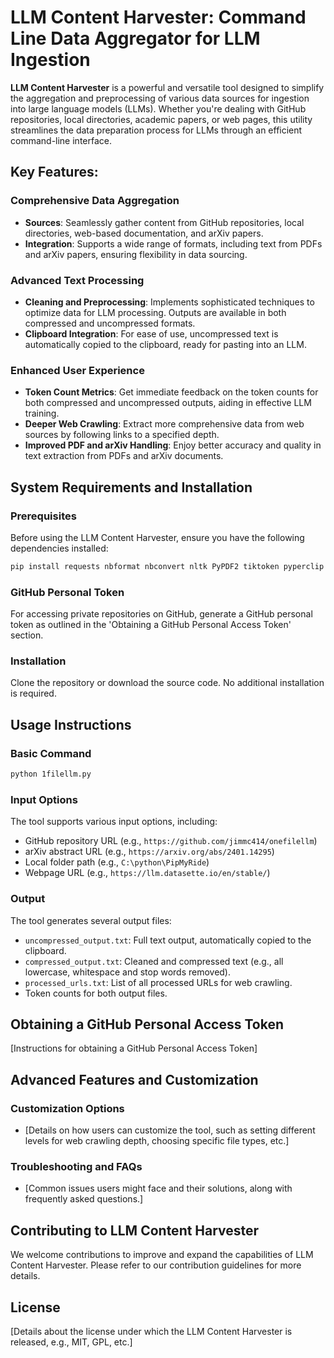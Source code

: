 
# LLM Content Harvester: Command Line Data Aggregator for LLM Ingestion

**LLM Content Harvester** is a powerful and versatile tool designed to simplify the aggregation and preprocessing of various data sources for ingestion into large language models (LLMs). Whether you're dealing with GitHub repositories, local directories, academic papers, or web pages, this utility streamlines the data preparation process for LLMs through an efficient command-line interface.

## Key Features:

### Comprehensive Data Aggregation
- **Sources**: Seamlessly gather content from GitHub repositories, local directories, web-based documentation, and arXiv papers.
- **Integration**: Supports a wide range of formats, including text from PDFs and arXiv papers, ensuring flexibility in data sourcing.

### Advanced Text Processing
- **Cleaning and Preprocessing**: Implements sophisticated techniques to optimize data for LLM processing. Outputs are available in both compressed and uncompressed formats.
- **Clipboard Integration**: For ease of use, uncompressed text is automatically copied to the clipboard, ready for pasting into an LLM.

### Enhanced User Experience
- **Token Count Metrics**: Get immediate feedback on the token counts for both compressed and uncompressed outputs, aiding in effective LLM training.
- **Deeper Web Crawling**: Extract more comprehensive data from web sources by following links to a specified depth.
- **Improved PDF and arXiv Handling**: Enjoy better accuracy and quality in text extraction from PDFs and arXiv documents.

## System Requirements and Installation

### Prerequisites
Before using the LLM Content Harvester, ensure you have the following dependencies installed:
```bash
pip install requests nbformat nbconvert nltk PyPDF2 tiktoken pyperclip
```

### GitHub Personal Token
For accessing private repositories on GitHub, generate a GitHub personal token as outlined in the 'Obtaining a GitHub Personal Access Token' section.

### Installation
Clone the repository or download the source code. No additional installation is required.

## Usage Instructions

### Basic Command
```bash
python 1filellm.py
```

### Input Options
The tool supports various input options, including:
- GitHub repository URL (e.g., `https://github.com/jimmc414/onefilellm`)
- arXiv abstract URL (e.g., `https://arxiv.org/abs/2401.14295`)
- Local folder path (e.g., `C:\python\PipMyRide`)
- Webpage URL (e.g., `https://llm.datasette.io/en/stable/`)

### Output
The tool generates several output files:
- `uncompressed_output.txt`: Full text output, automatically copied to the clipboard.
- `compressed_output.txt`: Cleaned and compressed text (e.g., all lowercase, whitespace and stop words removed).
- `processed_urls.txt`: List of all processed URLs for web crawling.
- Token counts for both output files.

## Obtaining a GitHub Personal Access Token

[Instructions for obtaining a GitHub Personal Access Token]

## Advanced Features and Customization

### Customization Options
- [Details on how users can customize the tool, such as setting different levels for web crawling depth, choosing specific file types, etc.]

### Troubleshooting and FAQs
- [Common issues users might face and their solutions, along with frequently asked questions.]

## Contributing to LLM Content Harvester

We welcome contributions to improve and expand the capabilities of LLM Content Harvester. Please refer to our contribution guidelines for more details.

## License

[Details about the license under which the LLM Content Harvester is released, e.g., MIT, GPL, etc.]
